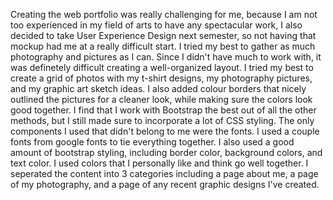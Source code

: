 Creating the web portfolio was really challenging for me, because I am not too experienced in my field of arts to have any spectacular work, I also decided to take User Experience Design next semester, so not having that mockup had me at a really difficult start. I tried my best to gather as much photography and pictures as I can. Since I didn't have much to work with, it was definetely difficult creating a well-organized layout. I tried my best to create a grid of photos with my t-shirt designs, my photography pictures, and my graphic art sketch ideas. I also added colour borders that nicely outlined the pictures for a cleaner look, while making sure the colors look good together. I find that I work with Bootstrap the best out of all the other methods, but I still made sure to incorporate a lot of CSS styling. The only components I used that didn't belong to me were the fonts. I used a couple fonts from google fonts to tie everything together. I also used a good amount of bootstrap styling, including border color, background colors, and text color. I used colors that I personally like and think go well together. I seperated the content into 3 categories including a page about me, a page of my photography, and a page of any recent graphic designs I've created. 